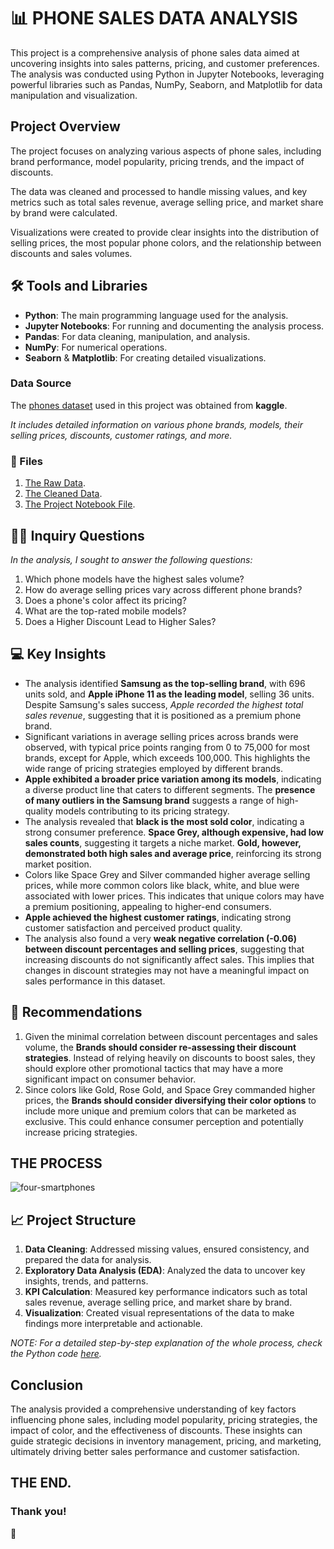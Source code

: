 # 📊 PHONE SALES DATA ANALYSIS
This project is a comprehensive analysis of phone sales data aimed at uncovering insights into sales patterns, pricing, and customer preferences.
The analysis was conducted using Python in Jupyter Notebooks, leveraging powerful libraries such as Pandas, NumPy, Seaborn, and Matplotlib for data manipulation and visualization.

## Project Overview
The project focuses on analyzing various aspects of phone sales, including brand performance, model popularity, pricing trends, and the impact of discounts.

The data was cleaned and processed to handle missing values, and key metrics such as total sales revenue, average selling price, and market share by brand were calculated.

Visualizations were created to provide clear insights into the distribution of selling prices, the most popular phone colors, and the relationship between discounts and sales volumes.

## 🛠️ Tools and Libraries
- **Python**: The main programming language used for the analysis.
- **Jupyter Notebooks**: For running and documenting the analysis process.
- **Pandas**: For data cleaning, manipulation, and analysis.
- **NumPy**: For numerical operations.
- **Seaborn** & **Matplotlib**: For creating detailed visualizations.

### Data Source
The [phones dataset](https://github.com/patriciavalentine/PHONE-SALES-DATA-ANALYSIS/blob/main/Phone_Sales.csv) used in this project was obtained from **kaggle**.

*It includes detailed information on various phone brands, models, their selling prices, discounts, customer ratings, and more.*

### 📂 Files
1. [The Raw Data](https://github.com/patriciavalentine/PHONE-SALES-DATA-ANALYSIS/blob/main/Phone_Sales.csv).
2. [The Cleaned Data](https://github.com/patriciavalentine/PHONE-SALES-DATA-ANALYTICS/blob/main/Cleaned%20Phones%20Sales%20Data.csv).
3. [The Project Notebook File](https://github.com/patriciavalentine/PHONE-SALES-DATA-ANALYTICS/blob/main/Phone%20Sales%20Data%20Analysis.ipynb).

## 👩‍💻 Inquiry Questions
*In the analysis, I sought to answer the following questions:*
1. Which phone models have the highest sales volume?
2. How do average selling prices vary across different phone brands?
3. Does a phone's color affect its pricing?
4. What are the top-rated mobile models?
5. Does a Higher Discount Lead to Higher Sales?

## 💻 Key Insights
- The analysis identified **Samsung as the top-selling brand**, with 696 units sold, and **Apple iPhone 11 as the leading model**, selling 36 units. Despite Samsung's sales success, *Apple recorded the highest total sales revenue*, suggesting that it is positioned as a premium phone brand.
- Significant variations in average selling prices across brands were observed, with typical price points ranging from 0 to 75,000 for most brands, except for Apple, which exceeds 100,000. This highlights the wide range of pricing strategies employed by different brands.
- **Apple exhibited a broader price variation among its models**, indicating a diverse product line that caters to different segments. The **presence of many outliers in the Samsung brand** suggests a range of high-quality models contributing to its pricing strategy.
- The analysis revealed that **black is the most sold color**, indicating a strong consumer preference. **Space Grey, although expensive, had low sales counts**, suggesting it targets a niche market. **Gold, however, demonstrated both high sales and average price**, reinforcing its strong market position.
- Colors like Space Grey and Silver commanded higher average selling prices, while more common colors like black, white, and blue were associated with lower prices. This indicates that unique colors may have a premium positioning, appealing to higher-end consumers.
- **Apple achieved the highest customer ratings**, indicating strong customer satisfaction and perceived product quality.
- The analysis also found a very **weak negative correlation (-0.06) between discount percentages and selling prices**, suggesting that increasing discounts do not significantly affect sales. This implies that changes in discount strategies may not have a meaningful impact on sales performance in this dataset.

## 📑 Recommendations
1. Given the minimal correlation between discount percentages and sales volume, the **Brands should consider re-assessing their discount strategies**. Instead of relying heavily on discounts to boost sales, they should explore other promotional tactics that may have a more significant impact on consumer behavior.
2. Since colors like Gold, Rose Gold, and Space Grey commanded higher prices, the **Brands should consider diversifying their color options** to include more unique and premium colors that can be marketed as exclusive. This could enhance consumer perception and potentially increase pricing strategies.

## THE PROCESS
![four-smartphones](https://github.com/user-attachments/assets/ee420fa7-ad30-41cd-8fb7-1a5f0c9656bb)

## 📈 Project Structure
1. **Data Cleaning**: Addressed missing values, ensured consistency, and prepared the data for analysis.
2. **Exploratory Data Analysis (EDA)**: Analyzed the data to uncover key insights, trends, and patterns.
3. **KPI Calculation**: Measured key performance indicators such as total sales revenue, average selling price, and market share by brand.
4. **Visualization**: Created visual representations of the data to make findings more interpretable and actionable.

*NOTE: For a detailed step-by-step explanation of the whole process, check the Python code [here](https://github.com/patriciavalentine/PHONE-SALES-DATA-ANALYTICS/blob/main/Phone%20Sales%20Data%20Analysis.ipynb).*

## Conclusion
The analysis provided a comprehensive understanding of key factors influencing phone sales, including model popularity, pricing strategies, the impact of color, and the effectiveness of discounts. These insights can guide strategic decisions in inventory management, pricing, and marketing, ultimately driving better sales performance and customer satisfaction.

## THE END.
### Thank you!
💙
